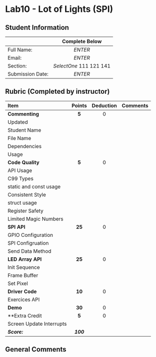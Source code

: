 # Lab10 - Lot of Lights (SPI)

## Student Information

|                  |      Complete Below       |
|:-----------------|:-------------------------:|
| Full Name:       |          *ENTER*          |
| Email:           |          *ENTER*          |
| Section:         | *SelectOne* 111  121  141 |
| Submission Date: |          *ENTER*          | 



## Rubric (Completed by instructor)

| Item                       |  Points   | Deduction | Comments |
|:---------------------------|:---------:|:---------:|:---------|
| **Commenting**             |   **5**   |     0     |          |
| Updated                    |           |           |          |
| Student Name               |           |           |          |
| File Name                  |           |           |          |
| Dependencies               |           |           |          |
| Usage                      |           |           |          |
| **Code Quality**           |  **5**    |     0     |          |
| API Usage                  |           |           |          |
| C99 Types                  |           |           |          |
| static and const usage     |           |           |          |
| Consistent Style           |           |           |          |
| struct usage               |           |           |          |
| Register Safety            |           |           |          |
| Limited Magic Numbers      |           |           |          |
| **SPI API**                |  **25**   |    0      |          |
| GPIO Configuration         |           |           |          | 
| SPI  Configruation         |           |           |          | 
| Send Data Method  	     |           |           |          | 
| **LED Array API**          |  **25**   |     0     |          |
| Init Sequence              |           |           |          |
| Frame Buffer               |           |           |          |
| Set Pixel                  |           |           |          |
| **Driver Code**            |  **10**   |     0     |          |
| Exercices API              |           |           |          |
| **Demo**                   |  **30**   |     0     |          |
| **Extra Credit             |   **5**   |     0     |          |
| Screen Update Interrupts   |           |           |          |
| ***Score:***               | ***100*** |           |          |

## General Comments

